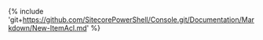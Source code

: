 {% include 'git+https://github.com/SitecorePowerShell/Console.git/Documentation/Markdown/New-ItemAcl.md' %}
